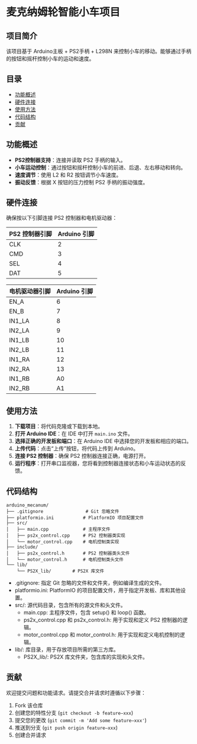 # 麦克纳姆轮智能小车项目

## 项目简介

该项目基于 Arduino主板 + PS2手柄 + L298N 来控制小车的移动。能够通过手柄的按钮和摇杆控制小车的运动和速度。

## 目录

- [功能概述](#功能概述)
- [硬件连接](#硬件连接)
- [使用方法](#使用方法)
- [代码结构](#代码结构)
- [贡献](#贡献)

## 功能概述

- **PS2控制器支持**：连接并读取 PS2 手柄的输入。
- **小车运动控制**：通过按钮和摇杆控制小车的前进、后退、左右移动和转向。
- **速度调节**：使用 L2 和 R2 按钮调节小车速度。
- **振动反馈**：根据 X 按钮的压力控制 PS2 手柄的振动强度。

## 硬件连接

确保按以下引脚连接 PS2 控制器和电机驱动器：

| PS2 控制器引脚 | Arduino 引脚 |
|-----------|------------|
| CLK       | 2          |
| CMD       | 3          |
| SEL       | 4          |
| DAT       | 5          |

| 电机驱动器引脚 | Arduino 引脚 |
|---------|------------|
| EN_A    | 6          |
| EN_B    | 7          |
| IN1_LA  | 8          |
| IN2_LA  | 9          |
| IN1_LB  | 10         |
| IN2_LB  | 11         |
| IN1_RA  | 12         |
| IN2_RA  | 13         |
| IN1_RB  | A0         |
| IN2_RB  | A1         |

## 使用方法

1. **下载项目**：将代码克隆或下载到本地。
2. **打开 Arduino IDE**：在 IDE 中打开 `main.ino` 文件。
3. **选择正确的开发板和端口**：在 Arduino IDE 中选择您的开发板和相应的端口。
4. **上传代码**：点击“上传”按钮，将代码上传到 Arduino。
5. **连接 PS2 控制器**：确保 PS2 控制器连接正确，电源打开。
6. **运行程序**：打开串口监视器，您将看到控制器连接状态和小车运动状态的反馈。

## 代码结构

```
arduino_mecanum/
├── .gitignore                # Git 忽略文件
├── platformio.ini           # PlatformIO 项目配置文件
├── src/
│   ├── main.cpp             # 主程序文件
│   ├── ps2x_control.cpp     # PS2 控制器类实现
│   └── motor_control.cpp    # 电机控制类实现
├── include/
│   ├── ps2x_control.h       # PS2 控制器类头文件
│   └── motor_control.h      # 电机控制类头文件
└── lib/
    └── PS2X_lib/        # PS2X 库文件
```

- .gitignore: 指定 Git 忽略的文件和文件夹，例如编译生成的文件。
- platformio.ini: PlatformIO 的项目配置文件，用于指定开发板、库和其他设置。
- src/: 源代码目录，包含所有的源文件和头文件。
    - main.cpp: 主程序文件，包含 setup() 和 loop() 函数。
    - ps2x_control.cpp 和 ps2x_control.h: 用于实现和定义 PS2 控制器的逻辑。
    - motor_control.cpp 和 motor_control.h: 用于实现和定义电机控制的逻辑。
- lib/: 库目录，用于存放项目所需的第三方库。
  - PS2X_lib/: PS2X 库文件夹，包含库的实现和头文件。

## 贡献

欢迎提交问题和功能请求。请提交合并请求时遵循以下步骤：

1. Fork 该仓库
2. 创建您的特性分支 (`git checkout -b feature—xxx`)
3. 提交您的更改 (`git commit -m 'Add some feature—xxx'`)
4. 推送到分支 (`git push origin feature—xxx`)
5. 创建合并请求
